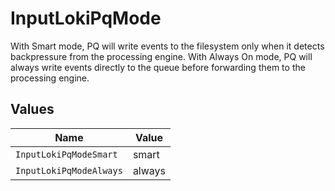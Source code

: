 # InputLokiPqMode

With Smart mode, PQ will write events to the filesystem only when it detects backpressure from the processing engine. With Always On mode, PQ will always write events directly to the queue before forwarding them to the processing engine.


## Values

| Name                    | Value                   |
| ----------------------- | ----------------------- |
| `InputLokiPqModeSmart`  | smart                   |
| `InputLokiPqModeAlways` | always                  |